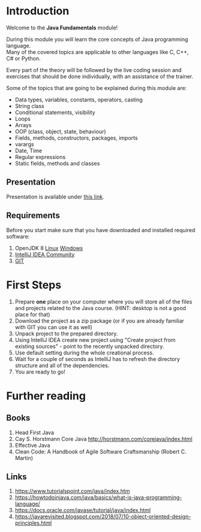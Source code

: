 # Introduction

Welcome to the **Java Fundamentals** module!

During this module you will learn the core concepts of Java programming language. <br>
Many of the covered topics are applicable to other languages like C, C++, C# or Python.

Every part of the theory will be followed by the live coding session
and exercises that should be done individually, with an assistance of the trainer.

Some of the topics that are going to be explained during this module are:
- Data types, variables, constants, operators, casting
- String class
- Conditional statements, visibility
- Loops
- Arrays
- OOP (class, object, state, behaviour)
- Fields, methods, constructors, packages, imports
- varargs
- Date, Time
- Regular expressions
- Static fields, methods and classes

## Presentation
Presentation is available under [this link](https://gitlab.com/sda-international/program/java/java-fundamentals/wikis/uploads/997688118c751dbea6450b2fa0db6d89/01_Java_Fundamentals.pdf).

## Requirements

Before you start make sure that you have downloaded and installed required software:
1. OpenJDK 8 [Linux](https://openjdk.java.net/install/) [Windows](https://developers.redhat.com/products/openjdk/download)
2. [IntelliJ IDEA Community](https://www.jetbrains.com/idea/download/#section=windows)
3. [GIT](https://git-scm.com/downloads)
 
# First Steps

1. Prepare **one** place on your computer where you will store all of the files and projects related to the Java course. (HINT: desktop is not a good place for that)
2. Download the project as a zip package (or if you are already familiar with GIT you can use it as well)
3. Unpack project to the prepared directory.
4. Using IntelliJ IDEA create new project using "Create project from existing sources" - point to the recently unpacked directory.
5. Use default setting during the whole creational process.
6. Wait for a couple of seconds as IntelliJ has to refresh the directory structure and all of the dependencies.
7. You are ready to go!

# Further reading

## Books

1.  Head First Java
2.  Cay S. Horstmann Core Java http://horstmann.com/corejava/index.html
3.  Effective Java
4.  Clean Code: A Handbook of Agile Software Craftsmanship (Robert C. Martin)

## Links

1.  https://www.tutorialspoint.com/java/index.htm
2.  https://howtodoinjava.com/java/basics/what-is-java-programming-language/
3.  https://docs.oracle.com/javase/tutorial/java/index.html
4.  https://javarevisited.blogspot.com/2018/07/10-object-oriented-design-principles.html